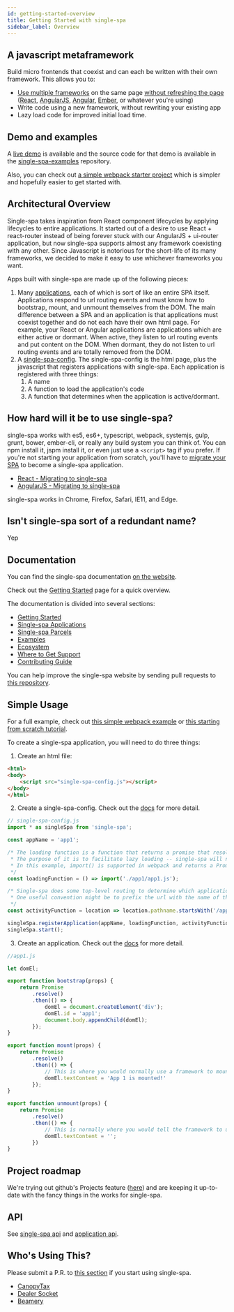 ```yaml
---
id: getting-started-overview
title: Getting Started with single-spa
sidebar_label: Overview
---
```


## A javascript metaframework

Build micro frontends that coexist and can each be written with their own framework. This allows you to:

- [Use multiple frameworks](ecosystem.md#help-for-frameworks) on the same page [without refreshing the page](building-applications.md)
  ([React](ecosystem-react.md), [AngularJS](ecosystem-angularjs.md), [Angular](ecosystem-angular.md), [Ember](ecosystem-ember.md), or whatever you're using)
- Write code using a new framework, without rewriting your existing app
- Lazy load code for improved initial load time.

## Demo and examples

A [live demo](https://single-spa.surge.sh) is available and the source code for that demo is available in the [single-spa-examples](https://github.com/CanopyTax/single-spa-examples) repository.

Also, you can check out [a simple webpack starter project](https://github.com/joeldenning/simple-single-spa-webpack-example) which is simpler and hopefully easier to get started with.

## Architectural Overview

Single-spa takes inspiration from React component lifecycles by applying lifecycles to entire applications.
It started out of a desire to use React + react-router instead of being forever stuck with our AngularJS + ui-router application, but now single-spa supports almost any framework coexisting with any other. Since Javascript is notorious for the short-life of its many frameworks, we decided to make it easy to use whichever frameworks you want.

Apps built with single-spa are made up of the following pieces:

1. Many [applications](building-applications.md), each of which is sort of like an entire SPA itself. Applications respond to url routing events and must know how to bootstrap, mount, and unmount themselves from the DOM. The main difference between a SPA and an application is that applications must coexist together and do not each have their own html page.
  For example, your React or Angular applications are applications which are either active or dormant. When active, they listen to url routing events and put content on the DOM. When dormant, they do not listen to url routing events and are totally removed from the DOM.
2. A [single-spa-config](single-spa-config.md). The single-spa-config is the html page, plus the javascript that registers applications with single-spa. Each application is registered with three things:
    1. A name
    2. A function to load the application's code
    3. A function that determines when the application is active/dormant.

## How hard will it be to use single-spa?

single-spa works with es5, es6+, typescript, webpack, systemjs, gulp, grunt, bower, ember-cli, or really any build system you can think of. You can npm install it, jspm install it, or even just use a `<script>` tag if you prefer. If you're not starting your application from scratch, you'll have to [migrate your SPA](migrating-existing-spas.md) to become a single-spa application.

* [React - Migrating to single-spa](https://single-spa.js.org/docs/migrating-react-tutorial.html)
* [AngularJS - Migrating to single-spa](https://single-spa.js.org/docs/migrating-angularJS-tutorial.html)

single-spa works in Chrome, Firefox, Safari, IE11, and Edge.

## Isn't single-spa sort of a redundant name?

Yep

## Documentation

You can find the single-spa documentation [on the website](https://single-spa.js.org/).  

Check out the [Getting Started](https://single-spa.js.org/docs/getting-started-overview.html) page for a quick overview.

The documentation is divided into several sections:

* [Getting Started](https://single-spa.js.org/docs/getting-started-overview.html)
* [Single-spa Applications](https://single-spa.js.org/docs/building-applications.html)
* [Single-spa Parcels](https://single-spa.js.org/docs/parcels-overview.html)
* [Examples](https://single-spa.js.org/docs/examples.html)
* [Ecosystem](https://single-spa.js.org/docs/ecosystem.html)
* [Where to Get Support](https://single-spa.js.org/en/help.html)
* [Contributing Guide](https://single-spa.js.org/docs/contributing-overview.html)

You can help improve the single-spa website by sending pull requests to [this repository](https://github.com/CanopyTax/single-spa.js.org).

## Simple Usage

For a full example, check out [this simple webpack example](https://github.com/joeldenning/simple-single-spa-webpack-example) or [this starting from scratch tutorial](https://single-spa.js.org/docs/starting-from-scratch.html).

To create a single-spa application, you will need to do three things:

1. Create an html file:

```html
<html>
<body>
	<script src="single-spa-config.js"></script>
</body>
</html>
```

2. Create a single-spa-config. Check out the [docs](single-spa-config.md) for more detail.

```js
// single-spa-config.js
import * as singleSpa from 'single-spa';

const appName = 'app1';

/* The loading function is a function that returns a promise that resolves with the javascript application module.
 * The purpose of it is to facilitate lazy loading -- single-spa will not download the code for a application until it needs to.
 * In this example, import() is supported in webpack and returns a Promise, but single-spa works with any loading function that returns a Promise.
 */
const loadingFunction = () => import('./app1/app1.js');

/* Single-spa does some top-level routing to determine which application is active for any url. You can implement this routing any way you'd like.
 * One useful convention might be to prefix the url with the name of the app that is active, to keep your top-level routing simple.
 */
const activityFunction = location => location.pathname.startsWith('/app1');

singleSpa.registerApplication(appName, loadingFunction, activityFunction);
singleSpa.start();
```

3. Create an application. Check out the [docs](building-applications.md) for more detail.

```js
//app1.js

let domEl;

export function bootstrap(props) {
	return Promise
		.resolve()
		.then(() => {
			domEl = document.createElement('div');
			domEl.id = 'app1';
			document.body.appendChild(domEl);
		});
}

export function mount(props) {
	return Promise
		.resolve()
		.then(() => {
			// This is where you would normally use a framework to mount some ui to the dom. See https://github.com/CanopyTax/single-spa/blob/master/docs/single-spa-ecosystem.md.
			domEl.textContent = 'App 1 is mounted!'
		});
}

export function unmount(props) {
	return Promise
		.resolve()
		.then(() => {
			// This is normally where you would tell the framework to unmount the ui from the dom. See https://github.com/CanopyTax/single-spa/blob/master/docs/single-spa-ecosystem.md
			domEl.textContent = '';
		})
}
```

## Project roadmap

We're trying out github's Projects feature ([here](https://github.com/CanopyTax/single-spa/projects)) and are keeping it up-to-date with the fancy things in the works for single-spa.

## API

See [single-spa api](api.md) and [application api](building-applications.md#application-lifecycle).

## Who's Using This?

Please submit a P.R. to [this section](https://github.com/CanopyTax/single-spa/blob/master/README.md#whos-using-this) if you start using single-spa.

- [CanopyTax](https://www.canopytax.com)
- [Dealer Socket](https://dealersocket.com/)
- [Beamery](https://beamery.com/)